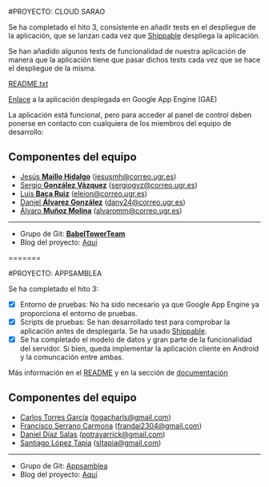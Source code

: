 #PROYECTO: CLOUD SARAO

Se ha completado el hito 3, consistente en añadir tests en el despliegue de la aplicación, que se lanzan cada vez que [Shippable](https://www.shippable.com/) despliega la aplicación.

Se han añadido algunos tests de funcionalidad de nuestra aplicación de manera que la aplicación tiene que pasar dichos tests cada vez que se hace el despliegue de la misma.

[README.txt](https://github.com/babeltowerteam/cloudsarao/blob/master/README.md)

[Enlace](cloud-sarao.appspot.com) a la aplicación desplegada en Google App Engine (GAE)

La aplicación está funcional, pero para acceder al panel de control deben ponerse en contacto con cualquiera de los miembros del equipo de desarrollo:

Componentes del equipo  
----------------------
- [Jesús **Maillo Hidalgo**](https://github.com/JMailloH) (jesusmh@correo.ugr.es)
- [Sergio **González Vázquez**](https://github.com/sergiogvz) (sergiogvz@correo.ugr.es)
- [Luis **Baca Ruiz**](https://github.com/eleion) (eleion@correo.ugr.es)
- [Daniel **Álvarez González**](https://github.com/Crixo24) (dany24@correo.ugr.es)
- [Álvaro **Muñoz Molina**](https://github.com/alvaromm) (alvaromm@correo.ugr.es)

- - -
- Grupo de Git: [**BabelTowerTeam**](https://github.com/babeltowerteam)
- Blog del proyecto: [Aquí](http://babeltowerteam.github.io/cloudsarao/)


=======


#PROYECTO: APPSAMBLEA

Se ha completado el hito 3:

- [X] Entorno de pruebas: No ha sido necesario ya que Google App Engine ya proporciona el entorno de pruebas.
- [X] Scripts de pruebas: Se han desarrollado test para comprobar la aplicación antes de desplegarla. Se ha usado [Shippable](https://www.shippable.com/).
- [X] Se ha completado el modelo de datos y gran parte de la funcionalidad del servidor. Si bien, queda implementar la aplicación cliente en Android y la comuncación entre ambas.

Más información en el [README](https://github.com/Appsamblea/Appsamblea/blob/master/README.md) y en la sección de [documentación](https://github.com/Appsamblea/Appsamblea_docu/blob/master/Descripci%C3%B3n%20del%20proyecto.md)

Componentes del equipo  
----------------------
- [Carlos Torres García](https://github.com/carltorres) (togacharls@gmail.com)
- [Francisco Serrano Carmona](https://github.com/frandai) (frandai2304@gmail.com)
- [Daniel Díaz Salas](https://github.com/potray) (potrayarrick@gmail.com)
- [Santiago López Tapia](https://github.com/silt99) (sltapia@gmail.com)

- - -
- Grupo de Git: [Appsamblea](https://github.com/Appsamblea)
- Blog del proyecto: [Aquí](http://appsamblea.tumblr.com/post/109878011654/nuevo-blog)
